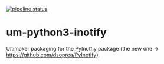 [![pipeline status](https://gitlab.com/ultimaker_bv/um-python3-inotify/badges/master/pipeline.svg)](https://gitlab.com/ultimaker_bv/um-python3-inotify/commits/master)

# um-python3-inotify
Ultimaker packaging for the PyInotfiy package (the new one -> https://github.com/dsoprea/PyInotify).


